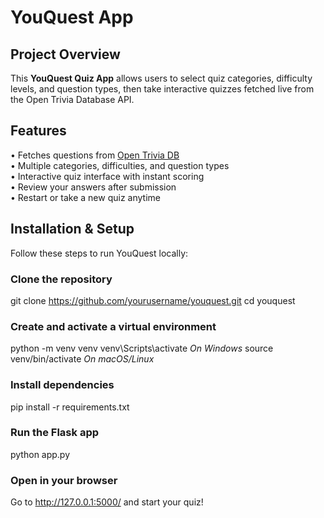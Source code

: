 # YouQuest App

## Project Overview

This **YouQuest Quiz App** allows users to select quiz categories, difficulty levels, and question types, then take interactive quizzes fetched live from the Open Trivia Database API.

## Features
• Fetches questions from [Open Trivia DB](https://opentdb.com)  
• Multiple categories, difficulties, and question types  
• Interactive quiz interface with instant scoring  
• Review your answers after submission  
• Restart or take a new quiz anytime  

## Installation & Setup

Follow these steps to run YouQuest locally:

### Clone the repository
git clone https://github.com/yourusername/youquest.git
cd youquest

### Create and activate a virtual environment
python -m venv venv
venv\Scripts\activate    *On Windows*
source venv/bin/activate  *On macOS/Linux*

### Install dependencies
pip install -r requirements.txt

### Run the Flask app
python app.py

### Open in your browser

Go to http://127.0.0.1:5000/
and start your quiz!
